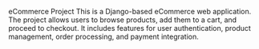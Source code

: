 eCommerce Project
This is a Django-based eCommerce web application. The project allows users to browse products, add them to a cart, and proceed to checkout. It includes features for user authentication, product management, order processing, and payment integration.
